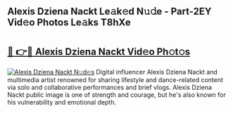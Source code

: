 ## Alexis Dziena Nackt Le𝚊k𝚎d N𝚞𝚍e - Part-2EY Vid𝚎o Photos Le𝚊ks T8hXe

# <h2><a href="http://fb42dr7.evod.top/?m=Alexis+Dziena+Nackt">🔗 👉🔴 Alexis Dziena Nackt Vid𝚎o Ph𝚘t𝚘s</a></h2>

[![Alexis Dziena Nackt N𝚞d𝚎s](https://i.imgur.com/8V9OHl7.gif)](http://fb42dr7.evod.top/?m=Alexis+Dziena+Nackt)
Digital influencer Alexis Dziena Nackt and multimedia artist renowned for sharing lifestyle and dance-related content via solo and collaborative performances and brief vlogs. Alexis Dziena Nackt public image is one of strength and courage, but he's also known for his vulnerability and emotional depth. 
